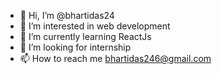 - 👋 Hi, I’m @bhartidas24
- 👀 I’m interested in web development
- 🌱 I’m currently learning ReactJs
- 💞️ I’m looking for internship
- 📫 How to reach me bhartidas246@gmail.com

<!---
bhartidas24/bhartidas24 is a ✨ special ✨ repository because its `README.md` (this file) appears on your GitHub profile.
You can click the Preview link to take a look at your changes.
--->
